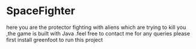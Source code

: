 # SpaceFighter
here you are the protector fighting with aliens which are trying to kill you ,the game is built with Java .feel free to contact me for any queries
please first install greenfoot to run this project
